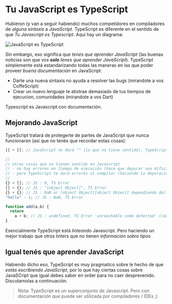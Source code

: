 # Tu JavaScript es TypeScript

Hubieron (y van a seguir habiendo) muchos competidores en compiladores de *alguna sintaxis* a *JavaScript*. TypeScript es diferente en el sentido de que *Tu Javascript es Typescript*. Aquí hay un diagrama:

![JavaScript es TypeScript](https://raw.githubusercontent.com/basarat/typescript-book/master/images/venn.png)

Sin embargo, eso significa que *tenés que aprender JavaScript* (las buenas noticias son que *vos **solo** tenes que aprender JavaScript*). TypeScript simplemente está estandarizando todas las maneras en las que poder proveer *buena documentación* en JavaScript.

* Darte una nueva sintaxis no ayuda a resolver las bugs (mirandote a vos CoffeScript)
* Crear un nuevo lenguaje te abstrae demasiado de tus tiempos de ejecucion, comunidades (mirandote a vos Dart)

Typescript es Javascript con documentación.

## Mejorando JavaScript

TypeScript tratará de protegerte de partes de JavaScript que nunca funcionaron (así que no tenés que recordar estas cosas):

```ts
[] + []; // JavaScript te dará "" (lo que no tiene sentido), TypeScript tirará un error

//
// otras cosas que no tienen sentido en Javascript
// - no hay errores en tiempo de ejecución (hace que depurar sea dificil)
// - pero TypeScript te dará errores al compilar (haciendo la depuración innecesaria)
//
{} + []; // JS : 0, TS Error
[] + {}; // JS : "[object Object]", TS Error
{} + {}; // JS : NaN or [object Object][object Object] dependiendo del navegador, TS Error
"hello" - 1; // JS : NaN, TS Error

function add(a,b) {
  return
    a + b; // JS : undefined, TS Error 'unreachable code detected' (código inacalcanzable detectado)
}
```
Esencialmente TypeScript está *linteando* Javascript. Pero haciendo un mejor trabajo que otros linters que no tienen *información sobre tipos*

## Igual tenés que aprender JavaScript

Habiendo dicho eso, TypeScript es muy pragmatico sobre le hecho de que *estás escribiendo JavaScript*, por lo que hay ciertas cosas sobre JavaSCript que igual debes saber en order para no caer desprevenido. Discutamolas a continuación.

> Nota: TypeScript es un superconjunto de Javascript. Pero con documentación que puede ser utilizada por compiladores / IDEs ;)

